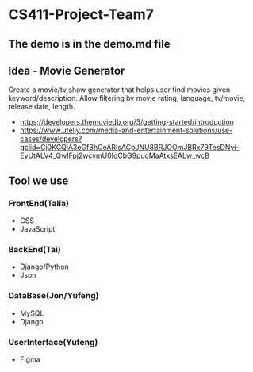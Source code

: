 # CS411-Project-Team7

## The demo is in the demo.md file

## Idea - Movie Generator

Create a movie/tv show generator that helps user find movies given keyword/description. Allow filtering by movie rating, language, tv/movie, release date, length.
* https://developers.themoviedb.org/3/getting-started/introduction
* https://www.utelly.com/media-and-entertainment-solutions/use-cases/developers?gclid=Cj0KCQiA3eGfBhCeARIsACpJNU8BRJOOmJBRx79TesDNyi-EyUtALV4_QwIFpj2wcymU0IoCbG9puoMaAtxsEALw_wcB

## Tool we use

### FrontEnd(Talia)
* CSS
* JavaScript

### BackEnd(Tai)
* Django/Python
* Json

### DataBase(Jon/Yufeng)
* MySQL
* Django

### UserInterface(Yufeng)
* Figma

